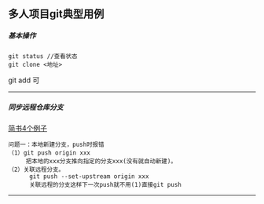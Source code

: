 ## 多人项目git典型用例 

##### 基本操作

```
git status //查看状态
git clone <地址>

```
git add 可

---

##### 同步远程仓库分支
[简书4个例子](https://www.jianshu.com/p/811b07b129e8)

```
问题一：本地新建分支，push时报错
（1）git push origin xxx  
	 把本地的xxx分支推向指定的分支xxx(没有就自动新建)。
（2）关联远程分支。
	  git push --set-upstream origin xxx
	  关联远程的分支这样下一次push就不用(1)直接git push

```

---